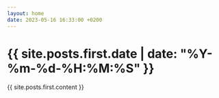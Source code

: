 ```yaml
---
layout: home
date: 2023-05-16 16:33:00 +0200
---
```


<h1>{{ site.posts.first.date | date: "%Y-%m-%d-%H:%M:%S" }}</h1>
{{ site.posts.first.content }}
